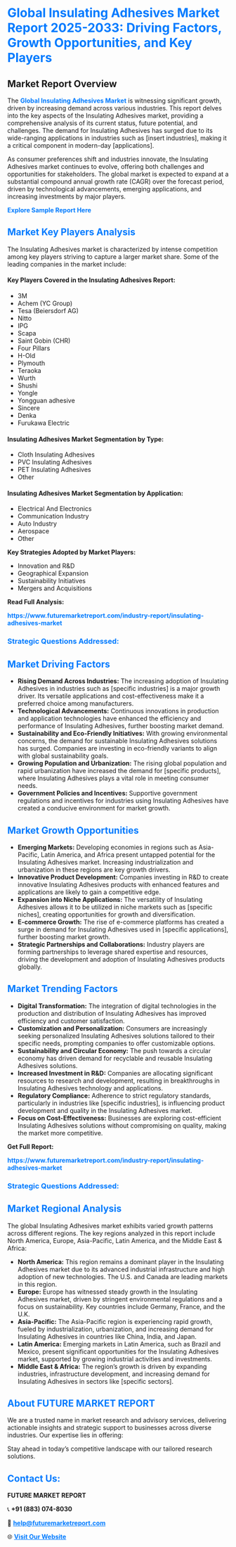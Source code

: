 <h1 style="color: #007BFF;">Global Insulating Adhesives Market Report 2025-2033: Driving Factors, Growth Opportunities, and Key Players</h1>

<section id="overview">
<h2>Market Report Overview</h2>
<p>The <a href="https://www.futuremarketreport.com/industry-report/insulating-adhesives-market" style="color: #007BFF; text-decoration: none;"><strong>Global Insulating Adhesives Market</strong></a> is witnessing significant growth, driven by increasing demand across various industries. This report delves into the key aspects of the Insulating Adhesives market, providing a comprehensive analysis of its current status, future potential, and challenges. The demand for Insulating Adhesives has surged due to its wide-ranging applications in industries such as [insert industries], making it a critical component in modern-day [applications].</p>
<p>As consumer preferences shift and industries innovate, the Insulating Adhesives market continues to evolve, offering both challenges and opportunities for stakeholders. The global market is expected to expand at a substantial compound annual growth rate (CAGR) over the forecast period, driven by technological advancements, emerging applications, and increasing investments by major players.</p>
</section>

<section id="overview">
<p><a href="https://www.futuremarketreport.com/request-sample/reportId=102243" style="color: #007BFF; text-decoration: none;"><strong>Explore Sample Report Here</strong></a></p>
</section>

<section id="key-players">
<h2 style="color: #007BFF;">Market Key Players Analysis</h2>
<p>The Insulating Adhesives market is characterized by intense competition among key players striving to capture a larger market share. Some of the leading companies in the market include:</p>
<h4>Key Players Covered in the Insulating Adhesives Report:</h4>
<ul><li>3M</li><li>Achem (YC Group)</li><li>Tesa (Beiersdorf AG)</li><li>Nitto</li><li>IPG</li><li>Scapa</li><li>Saint Gobin (CHR)</li><li>Four Pillars</li><li>H-Old</li><li>Plymouth</li><li>Teraoka</li><li>Wurth</li><li>Shushi</li><li>Yongle</li><li>Yongguan adhesive</li><li>Sincere</li><li>Denka</li><li>Furukawa Electric</li></ul>
<h4>Insulating Adhesives Market Segmentation by Type:</h4>
<ul><li>Cloth Insulating Adhesives</li><li>PVC Insulating Adhesives</li><li>PET Insulating Adhesives</li><li>Other</li></ul>

<h4>Insulating Adhesives Market Segmentation by Application:</h4>
<ul><li>Electrical And Electronics</li><li>Communication Industry</li><li>Auto Industry</li><li>Aerospace</li><li>Other</li></ul>
<p><strong>Key Strategies Adopted by Market Players:</strong></p>
<ul>
<li>Innovation and R&D</li>
<li>Geographical Expansion</li>
<li>Sustainability Initiatives</li>
<li>Mergers and Acquisitions</li>
</ul>
</section>

<section>
<p><strong>Read Full Analysis: </strong></p><a href="https://www.futuremarketreport.com/industry-report/insulating-adhesives-market" style="color: #007BFF; text-decoration: none;"><strong>https://www.futuremarketreport.com/industry-report/insulating-adhesives-market</strong></a>
<h3 style="color: #007BFF;">Strategic Questions Addressed:</h3>
</section>

<section id="driving-factors">
<h2 style="color: #007BFF;">Market Driving Factors</h2>
<ul>
<li><strong>Rising Demand Across Industries:</strong> The increasing adoption of Insulating Adhesives in industries such as [specific industries] is a major growth driver. Its versatile applications and cost-effectiveness make it a preferred choice among manufacturers.</li>
<li><strong>Technological Advancements:</strong> Continuous innovations in production and application technologies have enhanced the efficiency and performance of Insulating Adhesives, further boosting market demand.</li>
<li><strong>Sustainability and Eco-Friendly Initiatives:</strong> With growing environmental concerns, the demand for sustainable Insulating Adhesives solutions has surged. Companies are investing in eco-friendly variants to align with global sustainability goals.</li>
<li><strong>Growing Population and Urbanization:</strong> The rising global population and rapid urbanization have increased the demand for [specific products], where Insulating Adhesives plays a vital role in meeting consumer needs.</li>
<li><strong>Government Policies and Incentives:</strong> Supportive government regulations and incentives for industries using Insulating Adhesives have created a conducive environment for market growth.</li>
</ul>
</section>

<section id="growth-opportunities">
<h2 style="color: #007BFF;">Market Growth Opportunities</h2>
<ul>
<li><strong>Emerging Markets:</strong> Developing economies in regions such as Asia-Pacific, Latin America, and Africa present untapped potential for the Insulating Adhesives market. Increasing industrialization and urbanization in these regions are key growth drivers.</li>
<li><strong>Innovative Product Development:</strong> Companies investing in R&D to create innovative Insulating Adhesives products with enhanced features and applications are likely to gain a competitive edge.</li>
<li><strong>Expansion into Niche Applications:</strong> The versatility of Insulating Adhesives allows it to be utilized in niche markets such as [specific niches], creating opportunities for growth and diversification.</li>
<li><strong>E-commerce Growth:</strong> The rise of e-commerce platforms has created a surge in demand for Insulating Adhesives used in [specific applications], further boosting market growth.</li>
<li><strong>Strategic Partnerships and Collaborations:</strong> Industry players are forming partnerships to leverage shared expertise and resources, driving the development and adoption of Insulating Adhesives products globally.</li>
</ul>
</section>

<section id="trending-factors">
<h2 style="color: #007BFF;">Market Trending Factors</h2>
<ul>
<li><strong>Digital Transformation:</strong> The integration of digital technologies in the production and distribution of Insulating Adhesives has improved efficiency and customer satisfaction.</li>
<li><strong>Customization and Personalization:</strong> Consumers are increasingly seeking personalized Insulating Adhesives solutions tailored to their specific needs, prompting companies to offer customizable options.</li>
<li><strong>Sustainability and Circular Economy:</strong> The push towards a circular economy has driven demand for recyclable and reusable Insulating Adhesives solutions.</li>
<li><strong>Increased Investment in R&D:</strong> Companies are allocating significant resources to research and development, resulting in breakthroughs in Insulating Adhesives technology and applications.</li>
<li><strong>Regulatory Compliance:</strong> Adherence to strict regulatory standards, particularly in industries like [specific industries], is influencing product development and quality in the Insulating Adhesives market.</li>
<li><strong>Focus on Cost-Effectiveness:</strong> Businesses are exploring cost-efficient Insulating Adhesives solutions without compromising on quality, making the market more competitive.</li>
</ul>
</section>

<section>
<p><strong>Get Full Report: </strong></p><a href="https://www.futuremarketreport.com/industry-report/insulating-adhesives-market" style="color: #007BFF; text-decoration: none;"><strong>https://www.futuremarketreport.com/industry-report/insulating-adhesives-market</strong></a>
<h3 style="color: #007BFF;">Strategic Questions Addressed:</h3>
</section>


<section id="regional-analysis">
<h2 style="color: #007BFF;">Market Regional Analysis</h2>
<p>The global Insulating Adhesives market exhibits varied growth patterns across different regions. The key regions analyzed in this report include North America, Europe, Asia-Pacific, Latin America, and the Middle East & Africa:</p>
<ul>
<li><strong>North America:</strong> This region remains a dominant player in the Insulating Adhesives market due to its advanced industrial infrastructure and high adoption of new technologies. The U.S. and Canada are leading markets in this region.</li>
<li><strong>Europe:</strong> Europe has witnessed steady growth in the Insulating Adhesives market, driven by stringent environmental regulations and a focus on sustainability. Key countries include Germany, France, and the U.K.</li>
<li><strong>Asia-Pacific:</strong> The Asia-Pacific region is experiencing rapid growth, fueled by industrialization, urbanization, and increasing demand for Insulating Adhesives in countries like China, India, and Japan.</li>
<li><strong>Latin America:</strong> Emerging markets in Latin America, such as Brazil and Mexico, present significant opportunities for the Insulating Adhesives market, supported by growing industrial activities and investments.</li>
<li><strong>Middle East & Africa:</strong> The region’s growth is driven by expanding industries, infrastructure development, and increasing demand for Insulating Adhesives in sectors like [specific sectors].</li>
</ul>
</section>

<footer>
<h2 style="color: #007BFF;">About FUTURE MARKET REPORT</h2>
<p>We are a trusted name in market research and advisory services, delivering actionable insights and strategic support to businesses across diverse industries. Our expertise lies in offering:</p>

<p>Stay ahead in today’s competitive landscape with our tailored research solutions.</p>

<h2 style="color: #007BFF;">Contact Us:</h2>
<p><strong>FUTURE MARKET REPORT</strong></p>
<p>📞 <strong>+91 (883) 074-8030</strong></p>
<p>📧 <strong><a href="mailto:help@futuremarketreport.com" style="color: #007BFF;">help@futuremarketreport.com</a></strong></p>
<p>🌐 <strong><a href="https://www.futuremarketreport.com/" style="color: #007BFF;">Visit Our Website</a></strong></p>
</footer>